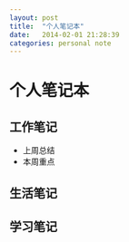 ```yaml
---
layout: post
title:  "个人笔记本"
date:   2014-02-01 21:28:39
categories: personal note
---
```


# 个人笔记本

## 工作笔记
* 上周总结
* 本周重点

## 生活笔记

## 学习笔记

